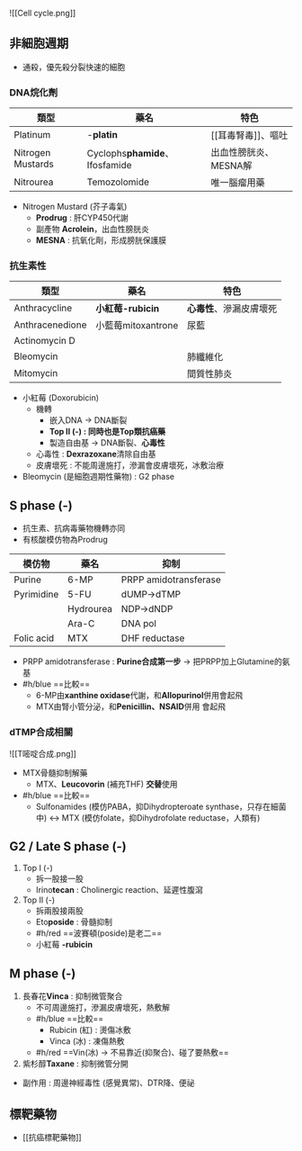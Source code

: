 ![[Cell cycle.png]]
## 非細胞週期
- 通殺，優先殺分裂快速的細胞
### DNA烷化劑
| 類型              | 藥名                        | 特色                  |
|-------------------|-----------------------------|-----------------------|
| Platinum          | -**platin**                      | [[耳毒腎毒]]、嘔吐        |
| Nitrogen Mustards | Cyclophs**phamide**、Ifosfamide | 出血性膀胱炎、MESNA解 |
| Nitrourea         | Temozolomide                | 唯一腦瘤用藥          |
- Nitrogen Mustard (芥子毒氣)
	- **Prodrug** : 肝CYP450代謝
	- 副產物 **Acrolein**，出血性膀胱炎
	- **MESNA** : 抗氧化劑，形成膀胱保護膜
### 抗生素性
| 類型            | 藥名               | 特色                     |
|-----------------|--------------------|--------------------------|
| Anthracycline   | **小紅莓-rubicin**      | **心毒性**、滲漏皮膚壞死          |
| Anthracenedione | 小藍莓mitoxantrone | 尿藍                     |
| Actinomycin D   |                    |                          |
| Bleomycin       |                    | 肺纖維化                 |
| Mitomycin       |                    | 間質性肺炎               |
- 小紅莓 (Doxorubicin)
	- 機轉
		- 嵌入DNA -> DNA斷裂
		- **Top II (-) : 同時也是Top類抗癌藥**
		- 製造自由基 -> DNA斷裂、**心毒性**
	- 心毒性 : **Dexrazoxane**清除自由基
	- 皮膚壞死 : 不能周邊施打，滲漏會皮膚壞死，冰敷治療
- Bleomycin (是細胞週期性藥物) : G2 phase
## S phase (-)
- 抗生素、抗病毒藥物機轉亦同
- 有核酸模仿物為Prodrug

| 模仿物     | 藥名      | 抑制                  |
|------------|-----------|-----------------------|
| Purine     | 6-MP      | PRPP amidotransferase |
| Pyrimidine | 5-FU      | dUMP->dTMP            |
|            | Hydrourea | NDP->dNDP             |
|            | Ara-C     | DNA pol               |
| Folic acid | MTX       | DHF reductase         |
- PRPP amidotransferase : **Purine合成第一步** -> 把PRPP加上Glutamine的氨基
- #h/blue ==比較==
	- 6-MP由**xanthine oxidase**代謝，和**Allopurinol**併用會起飛
	- MTX由腎小管分泌，和**Penicillin、NSAID**併用 會起飛
### dTMP合成相關
![[T嘧啶合成.png]]
- MTX骨髓抑制解藥
	- MTX、**Leucovorin** (補充THF) **交替**使用
- #h/blue ==比較==
	- Sulfonamides (模仿PABA，抑Dihydropteroate synthase，只存在細菌中) <-> MTX (模仿folate，抑Dihydrofolate reductase，人類有)
## G2 / Late S phase (-)
1. Top I (-)
	- 拆一股接一股
	- Irino**tecan** : Cholinergic reaction、延遲性腹瀉
2. Top II (-)
	- 拆兩股接兩股
	- Eto**poside** : 骨髓抑制
	- #h/red ==波賽頓(poside)是老二==
	- 小紅莓 **-rubicin**
## M phase (-)
1. 長春花**Vinca** : 抑制微管聚合
	- 不可周邊施打，滲漏皮膚壞死，熱敷解
	- #h/blue ==比較==
		- Rubicin (紅) : 燙傷冰敷
		- Vinca (冰) : 凍傷熱敷
	- #h/red ==Vin(冰) -> 不易靠近(抑聚合)、碰了要熱敷==
2. 紫杉醇**Taxane** : 抑制微管分開
- 副作用 : 周邊神經毒性 (感覺異常)、DTR降、便祕
## 標靶藥物
- [[抗癌標靶藥物]]